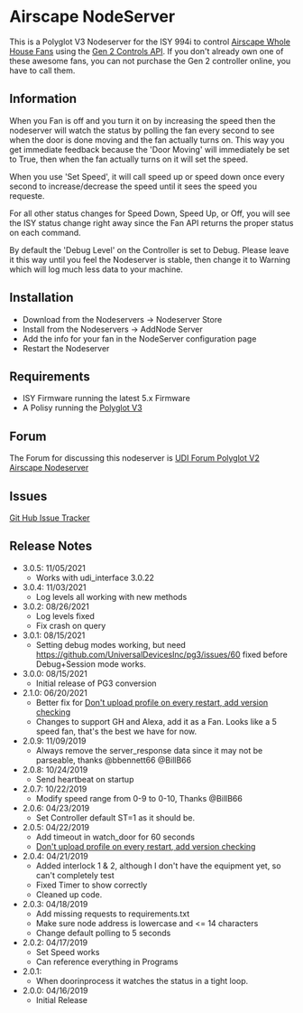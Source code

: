 # Airscape NodeServer

This is a Polyglot V3 Nodeserver for the ISY 994i to control [Airscape Whole House Fans](https://airscapefans.com/) using the [Gen 2 Controls API](https://blog.airscapefans.com/archives/gen-2-controls-api).  If you don't already own one of these awesome fans, you can not purchase the Gen 2 controller online, you have to call them.

## Information

When you Fan is off and you turn it on by increasing the speed then the nodeserver will watch the status by polling the fan every second to see when the door is done moving and the fan actually turns on.  This way you get immediate feedback because the 'Door Moving' will immediately be set to True, then when the fan actually turns on it will set the speed.

When you use 'Set Speed', it will call speed up or speed down once every second to increase/decrease the speed until it sees the speed you requeste.

For all other status changes for Speed Down, Speed Up, or Off, you will see the ISY status change right away since the Fan API returns the proper status on each command.

By default the 'Debug Level' on the Controller is set to Debug.  Please leave it this way until you feel the Nodeserver is stable, then change it to Warning which will log much less data to your machine.

## Installation

- Download from the Nodeservers -> Nodeserver Store
- Install from the Nodeservers -> AddNode Server
- Add the info for your fan in the NodeServer configuration page
- Restart the Nodeserver

## Requirements

- ISY Firmware running the latest 5.x Firmware
- A Polisy running the [Polyglot V3](https://github.com/UniversalDevicesInc/polyglot-v3/blob/master/README.md)

## Forum

The Forum for discussing this nodeserver is [UDI Forum Polyglot V2 Airscape Nodeserver](https://forum.universal-devices.com/forum/134-polyglot-v2-airscape-nodeserver/)

## Issues

[Git Hub Issue Tracker](https://github.com/UniversalDevicesInc/udi-poly-airscape/issues)

## Release Notes

- 3.0.5: 11/05/2021
  - Works with udi_interface 3.0.22
- 3.0.4: 11/03/2021
  - Log levels all working with new methods
- 3.0.2: 08/26/2021
  - Log levels fixed
  - Fix crash on query
- 3.0.1: 08/15/2021
  - Setting debug modes working, but need https://github.com/UniversalDevicesInc/pg3/issues/60 fixed before Debug+Session mode works.
- 3.0.0: 08/15/2021
  - Initial release of PG3 conversion
- 2.1.0: 06/20/2021
  - Better fix for [Don't upload profile on every restart, add version checking](https://github.com/jimboca/udi-poly-airscape/issues/2)
  - Changes to support GH and Alexa, add it as a Fan.  Looks like a 5 speed fan, that's the best we have for now.
- 2.0.9: 11/09/2019
  - Always remove the server_response data since it may not be parseable, thanks @bbennett66 @BillB66
- 2.0.8: 10/24/2019
  - Send heartbeat on startup
- 2.0.7: 10/22/2019
  - Modify speed range from 0-9 to 0-10, Thanks @BillB66
- 2.0.6: 04/23/2019
  - Set Controller default ST=1 as it should be.
- 2.0.5: 04/22/2019
  - Add timeout in watch_door for 60 seconds
  - [Don't upload profile on every restart, add version checking](https://github.com/jimboca/udi-poly-airscape/issues/2)
- 2.0.4: 04/21/2019
  - Added interlock 1 & 2, although I don't have the equipment yet, so can't completely test
  - Fixed Timer to show correctly
  - Cleaned up code.
- 2.0.3: 04/18/2019
  - Add missing requests to requirements.txt
  - Make sure node address is lowercase and <= 14 characters
  - Change default polling to 5 seconds
- 2.0.2: 04/17/2019
  - Set Speed works
  - Can reference everything in Programs
- 2.0.1:
  - When doorinprocess it watches the status in a tight loop.
- 2.0.0: 04/16/2019
  - Initial Release

